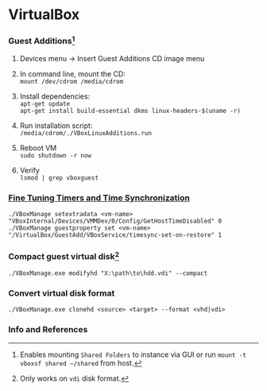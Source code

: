 # VirtualBox

### Guest Additions[^1]
1. Devices menu -> Insert Guest Additions CD image menu

2. In command line, mount the CD:\
`mount /dev/cdrom /media/cdrom`

3. Install dependencies:\
`apt-get update`\
`apt-get install build-essential dkms linux-headers-$(uname -r)`

4. Run installation script:\
`/media/cdrom/./VBoxLinuxAdditions.run`

5. Reboot VM\
`sudo shutdown -r now`

6. Verify\
`lsmod | grep vboxguest`

### [Fine Tuning Timers and Time Synchronization][fine-tune-timers]
`./VBoxManage setextradata <vm-name> "VBoxInternal/Devices/VMMDev/0/Config/GetHostTimeDisabled" 0`\
`./VBoxManage guestproperty set <vm-name> "/VirtualBox/GuestAdd/VBoxService/timesync-set-on-restore" 1`

### Compact guest virtual disk[^2]
`./VBoxManage.exe modifyhd "X:\path\to\hdd.vdi" --compact`

### Convert virtual disk format
`./VBoxManage.exe clonehd <source> <target> --format <vhd|vdi>`

### Info and References
[^1]: Enables mounting `Shared Folders` to instance via GUI or run `mount -t vboxsf shared ~/shared` from host.
[^2]: Only works on `vdi` disk format.

[fine-tune-timers]: https://docs.oracle.com/en/virtualization/virtualbox/6.0/admin/fine-tune-timers.html "Oracle documentation"
